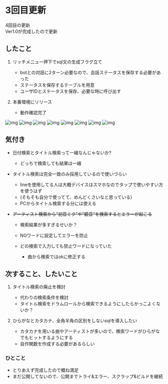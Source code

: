# 3回目更新

4回目の更新</br>
Ver1.0が完成したので更新</br>

## したこと
1. リッチメニュー押下でsql文の生成フラグ立て
    - botとの対話に2ターン必要なので、会話ステータスを保存する必要があった
    - ステータスを保存するテーブルを用意
    - ユーザIDとステータスを保存、必要な時に呼び出す

2. 本番環境にリリース
    - 動作確認完了

![img](画像/img_06.png)
![img](画像/img_07.png)
![img](画像/img_08.png)
![img](画像/img_09.png)
![img](画像/img_10.png)
![img](画像/img_11.png)
![img](画像/img_12.png)
![img](画像/img_13.png)


## 気付き
- 日付検索とタイトル検索って一緒なんじゃないか?
    - どっちで検索しても結果は一緒

- タイトル検索は完全一致のみ採用しているので使いづらい
    - lineを使用してる人は大概デバイスはスマホなのでタップで使いやすい方を使うはず
    - (そもそも自分で使ってて、めんどくさいなと思っている)
    - PCからタイトル検索する分には使える

- ~~アーティスト検索から"初音ミク"や"鏡音"を検索するとエラーが起こる~~
    - 検索結果が多すぎるせいか？
    - NGワードに設定してエラーを防止

    - どの検索で入力しても禁止ワードになっていた
        - 曲から検索ではokに修正する


## 次すること、したいこと
1. タイトル検索の廃止を検討
    - 代わりの検索条件を検討
    - タイトル検索をドラムロールから検索できるようにしたらかっこよくないか？

2. ひらがなとカタカナ、全角半角の区別をしないsqlを導入したい
    - カタカナを用いる曲やアーティストが多いので、検索ワードがひらがなでもヒットするようにする
    - 自作関数を作成する必要があるらしい


### ひとこと
- とりあえず完成したので概ね満足
- まだ公開してないので、公開までトライ&エラー、スクラップ&ビルドを継続
